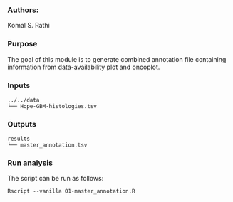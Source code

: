 ### Authors:

Komal S. Rathi

### Purpose

The goal of this module is to generate combined annotation file containing information from data-availability plot and oncoplot. 

### Inputs

```
../../data
└── Hope-GBM-histologies.tsv
```

### Outputs

```
results
└── master_annotation.tsv
```

### Run analysis

The script can be run as follows:

```
Rscript --vanilla 01-master_annotation.R
```
